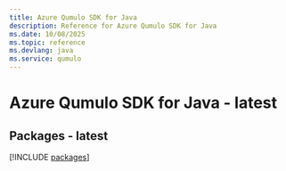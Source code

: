 ```yaml
---
title: Azure Qumulo SDK for Java
description: Reference for Azure Qumulo SDK for Java
ms.date: 10/08/2025
ms.topic: reference
ms.devlang: java
ms.service: qumulo
---
```

# Azure Qumulo SDK for Java - latest
## Packages - latest
[!INCLUDE [packages](qumulo-index.md)]